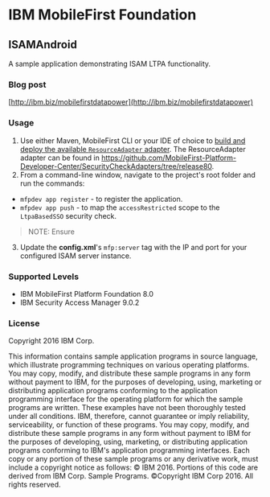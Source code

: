 IBM MobileFirst Foundation
===

## ISAMAndroid
A sample application demonstrating ISAM LTPA functionality.

### Blog post
[http://ibm.biz/mobilefirstdatapower](http://ibm.biz/mobilefirstdatapower)

### Usage
1. Use either Maven, MobileFirst CLI or your IDE of choice to [build and deploy the available `ResourceAdapter` adapter](https://mobilefirstplatform.ibmcloud.com/tutorials/en/foundation/8.0/adapters/creating-adapters/).
The ResourceAdapter adapter can be found in https://github.com/MobileFirst-Platform-Developer-Center/SecurityCheckAdapters/tree/release80.
2.  From a command-line window, navigate to the project's root folder and run the commands:

  * `mfpdev app register` - to register the application.
  * `mfpdev app push` - to map the `accessRestricted` scope to the `LtpaBasedSSO` security check.
>NOTE: Ensure 
3. Update the **config.xml**'s `mfp:server` tag with the IP and port for your configured ISAM server instance.

### Supported Levels
* IBM MobileFirst Platform Foundation 8.0
* IBM Security Access Manager 9.0.2

### License
Copyright 2016 IBM Corp.

This information contains sample application programs in source language, which illustrate
programming techniques on various operating platforms. You may copy, modify, and distribute these
sample programs in any form without payment to IBM, for the purposes of developing, using,
marketing or distributing application programs conforming to the application programming interface for
the operating platform for which the sample programs are written. These examples have not been
thoroughly tested under all conditions. IBM, therefore, cannot guarantee or imply reliability,
serviceability, or function of these programs. You may copy, modify, and distribute these sample
programs in any form without payment to IBM for the purposes of developing, using, marketing, or
distributing application programs conforming to IBM's application programming interfaces.
Each copy or any portion of these sample programs or any derivative work, must include a copyright
notice as follows:
© IBM 2016. Portions of this code are derived from IBM Corp. Sample Programs. ©Copyright IBM
Corp 2016. All rights reserved.
